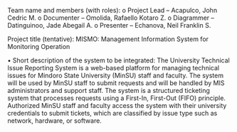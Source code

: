 
Team name and members (with roles): 
o Project Lead – Acapulco, John Cedric M. 
o Documenter – Omolida, Rafaello Kotaro Z. 
o Diagrammer – Datinguinoo, Jade Abegail A. 
o Presenter – Echanova, Neil Franklin S.

Project title (tentative): MISMO: Management Information System for Monitoring Operation

• Short description of the system to be integrated: The University Technical Issue Reporting System is a web-based platform for managing technical issues for Mindoro State University (MinSU) staff and faculty. The system will be used by MinSU staff to submit requests and will be handled by MIS administrators and support staff. The system is a structured ticketing system that processes requests using a First-In, First-Out (FIFO) principle. Authorized MinSU staff and faculty access the system with their university credentials to submit tickets, which are classified by issue type such as network, hardware, or software.
